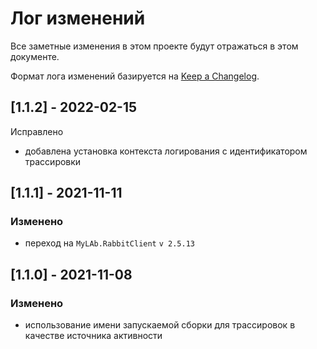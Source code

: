 # Лог изменений

Все заметные изменения в этом проекте будут отражаться в этом документе.

Формат лога изменений базируется на [Keep a Changelog](https://keepachangelog.com/en/1.0.0/).

## [1.1.2] - 2022-02-15

Исправлено

* добавлена установка контекста логирования с идентификатором трассировки

## [1.1.1] - 2021-11-11

### Изменено

* переход на `MyLAb.RabbitClient` `v 2.5.13`

## [1.1.0] - 2021-11-08

### Изменено

* использование имени запускаемой сборки для трассировок в качестве источника активности

